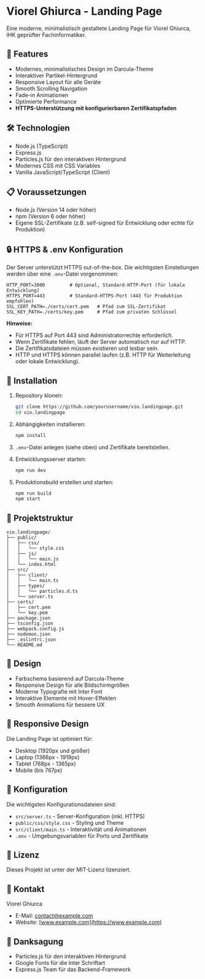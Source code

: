 # Viorel Ghiurca - Landing Page

Eine moderne, minimalistisch gestaltete Landing Page für Viorel Ghiurca, IHK geprüfter Fachinformatiker.

## 🚀 Features

- Modernes, minimalistisches Design im Darcula-Theme
- Interaktiver Partikel-Hintergrund
- Responsive Layout für alle Geräte
- Smooth Scrolling Navigation
- Fade-in Animationen
- Optimierte Performance
- **HTTPS-Unterstützung mit konfigurierbaren Zertifikatspfaden**

## 🛠️ Technologien

- Node.js (TypeScript)
- Express.js
- Particles.js für den interaktiven Hintergrund
- Modernes CSS mit CSS Variables
- Vanilla JavaScript/TypeScript (Client)

## 📋 Voraussetzungen

- Node.js (Version 14 oder höher)
- npm (Version 6 oder höher)
- Eigene SSL-Zertifikate (z.B. self-signed für Entwicklung oder echte für Produktion)

## 🔒 HTTPS & .env Konfiguration

Der Server unterstützt HTTPS out-of-the-box. Die wichtigsten Einstellungen werden über eine `.env`-Datei vorgenommen:

```env
HTTP_PORT=3000         # Optional, Standard-HTTP-Port (für lokale Entwicklung)
HTTPS_PORT=443         # Standard-HTTPS-Port (443 für Produktion empfohlen)
SSL_CERT_PATH=./certs/cert.pem   # Pfad zum SSL-Zertifikat
SSL_KEY_PATH=./certs/key.pem     # Pfad zum privaten Schlüssel
```

**Hinweise:**
- Für HTTPS auf Port 443 sind Administratorrechte erforderlich.
- Wenn Zertifikate fehlen, läuft der Server automatisch nur auf HTTP.
- Die Zertifikatsdateien müssen existieren und lesbar sein.
- HTTP und HTTPS können parallel laufen (z.B. HTTP für Weiterleitung oder lokale Entwicklung).

## 🚀 Installation

1. Repository klonen:
   ```bash
   git clone https://github.com/yourusername/vio.landingpage.git
   cd vio.landingpage
   ```

2. Abhängigkeiten installieren:
   ```bash
   npm install
   ```

3. `.env`-Datei anlegen (siehe oben) und Zertifikate bereitstellen.

4. Entwicklungsserver starten:
   ```bash
   npm run dev
   ```

5. Produktionsbuild erstellen und starten:
   ```bash
   npm run build
   npm start
   ```

## 📁 Projektstruktur

```
vio.landingpage/
├── public/
│   ├── css/
│   │   └── style.css
│   ├── js/
│   │   └── main.js
│   └── index.html
├── src/
│   ├── client/
│   │   └── main.ts
│   ├── types/
│   │   └── particles.d.ts
│   └── server.ts
├── certs/
│   ├── cert.pem
│   └── key.pem
├── package.json
├── tsconfig.json
├── webpack.config.js
├── nodemon.json
├── .eslintrc.json
└── README.md
```

## 🎨 Design

- Farbschema basierend auf Darcula-Theme
- Responsive Design für alle Bildschirmgrößen
- Moderne Typografie mit Inter Font
- Interaktive Elemente mit Hover-Effekten
- Smooth Animations für bessere UX

## 📱 Responsive Design

Die Landing Page ist optimiert für:
- Desktop (1920px und größer)
- Laptop (1366px - 1919px)
- Tablet (768px - 1365px)
- Mobile (bis 767px)

## 🔧 Konfiguration

Die wichtigsten Konfigurationsdateien sind:
- `src/server.ts` - Server-Konfiguration (inkl. HTTPS)
- `public/css/style.css` - Styling und Theme
- `src/client/main.ts` - Interaktivität und Animationen
- `.env` - Umgebungsvariablen für Ports und Zertifikate

## 📄 Lizenz

Dieses Projekt ist unter der MIT-Lizenz lizenziert.

## 👤 Kontakt

Viorel Ghiurca
- E-Mail: [contact@example.com](mailto:contact@example.com)
- Website: [www.example.com](https://www.example.com)

## 🙏 Danksagung

- Particles.js für den interaktiven Hintergrund
- Google Fonts für die Inter Schriftart
- Express.js Team für das Backend-Framework 
